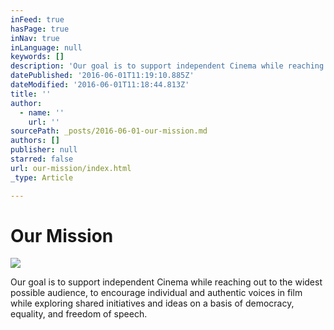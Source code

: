 ```yaml
---
inFeed: true
hasPage: true
inNav: true
inLanguage: null
keywords: []
description: 'Our goal is to support independent Cinema while reaching out to the widest possible audience, to encourage individual and authentic voices in film while exploring shared initiatives and ideas on a basis of democracy, equality, and freedom of speech.'
datePublished: '2016-06-01T11:19:10.885Z'
dateModified: '2016-06-01T11:18:44.813Z'
title: ''
author:
  - name: ''
    url: ''
sourcePath: _posts/2016-06-01-our-mission.md
authors: []
publisher: null
starred: false
url: our-mission/index.html
_type: Article

---
```

# Our Mission
![](https://s3-us-west-2.amazonaws.com/the-grid-img/p/93cf4cf7b9a30f79590deb327700d8dfd5b6e617.jpg)

Our goal is to support independent Cinema while reaching out to the widest possible audience, to encourage individual and authentic voices in film while exploring shared initiatives and ideas on a basis of democracy, equality, and freedom of speech.